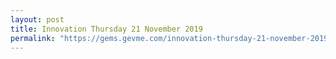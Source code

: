 ```yaml
---
layout: post
title: Innovation Thursday 21 November 2019
permalink: "https://gems.gevme.com/innovation-thursday-21-november-2019-32368236"
---
```

